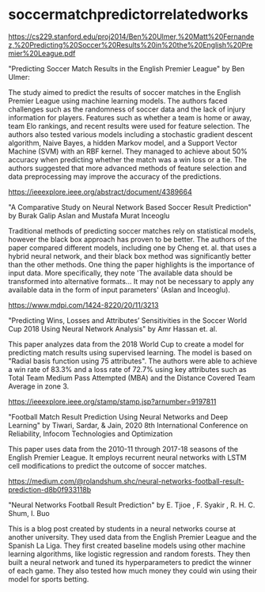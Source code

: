 # soccermatchpredictorrelatedworks

https://cs229.stanford.edu/proj2014/Ben%20Ulmer,%20Matt%20Fernandez,%20Predicting%20Soccer%20Results%20in%20the%20English%20Premier%20League.pdf

"Predicting Soccer Match Results in the English Premier League" by Ben Ulmer:

The study aimed to predict the results of soccer matches in the English Premier League using machine learning models. The authors faced challenges such as the randomness of soccer data and the lack of injury information for players. Features such as whether a team is home or away, team Elo rankings, and recent results were used for feature selection. The authors also tested various models including a stochastic gradient descent algorithm, Naive Bayes, a hidden Markov model, and a Support Vector Machine (SVM) with an RBF kernel. They managed to achieve about 50% accuracy when predicting whether the match was a win loss or a tie. The authors suggested that more advanced methods of feature selection and data preprocessing may improve the accuracy of the predictions.


https://ieeexplore.ieee.org/abstract/document/4389664

"A Comparative Study on Neural Network Based Soccer Result Prediction" by Burak Galip Aslan and Mustafa Murat Inceoglu

Traditional methods of predicting soccer matches rely on statistical models, however the black box approach has proven to be better. The authors of the paper compared different models, including one by Cheng et. al. that uses a hybrid neural network, and their black box method was significantly better than the other methods. One thing the paper highlights is the importance of input data. More specifically, they note 'The available data should be transformed into alternative formats... It may not be necessary to apply any available data in the form of input parameters' (Aslan and Inceoglu).


https://www.mdpi.com/1424-8220/20/11/3213

"Predicting Wins, Losses and Attributes’ Sensitivities in the Soccer World Cup 2018 Using Neural Network Analysis" by Amr Hassan et. al.

This paper analyzes data from the 2018 World Cup to create a model for predicting match results using supervised learning. The model is based on "Radial basis function using 75 attributes". The authors were able to achieve a win rate of 83.3% and a loss rate of 72.7% using key attributes such as Total Team Medium Pass Attempted (MBA) and the Distance Covered Team Average in zone 3. 


https://ieeexplore.ieee.org/stamp/stamp.jsp?arnumber=9197811

"Football Match Result Prediction Using Neural Networks and Deep Learning" by Tiwari, Sardar, & Jain, 2020 8th International Conference on Reliability, Infocom Technologies and Optimization

This paper uses data from the 2010-11 through 2017-18 seasons of the English Premier League. It employs recurrent neural networks with LSTM cell modifications to predict the outcome of soccer matches. 


https://medium.com/@rolandshum.shc/neural-networks-football-result-prediction-d8b0f933118b

"Neural Networks Football Result Prediction" by E. Tjioe , F. Syakir , R. H. C. Shum, I. Buo

This is a blog post created by students in a neural networks course at another university. They used data from the English Premier League and the Spanish La Liga. They first created baseline models using other machine learning algorithms, like logistic regression and random forests. They then built a neural network and tuned its hyperparameters to predict the winner of each game. They also tested how much money they could win using their model for sports betting. 
